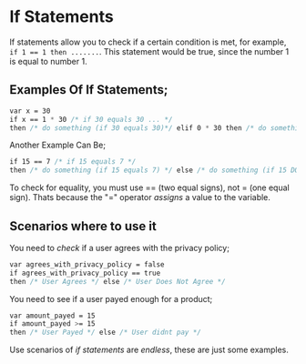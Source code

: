 # If Statements
If statements allow you to check if a certain condition is met, for example, `if 1 == 1 then .......`. This statement would be true, since the number 1 is equal to number 1.

## Examples Of If Statements;
```css
var x = 30
if x == 1 * 30 /* if 30 equals 30 ... */ 
then /* do something (if 30 equals 30)*/ elif 0 * 30 then /* do something (if 0 is true) */
```
Another Example Can Be;
```css
if 15 == 7 /* if 15 equals 7 */ 
then /* do something (if 15 equals 7) */ else /* do something (if 15 DOES NOT equal 7) */
```

To check for equality, you must use == (two equal signs), not = (one equal sign). Thats because the "=" operator *assigns* a value to the variable.


## Scenarios where to use it

You need to *check* if a user agrees with the privacy policy;
```css
var agrees_with_privacy_policy = false
if agrees_with_privacy_policy == true
then /* User Agrees */ else /* User Does Not Agree */
```

You need to see if a user payed enough for a product;
```css
var amount_payed = 15
if amount_payed >= 15
then /* User Payed */ else /* User didnt pay */
```

Use scenarios of *if statements* are *endless*, these are just some examples.

